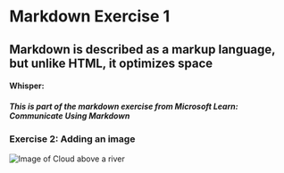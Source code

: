 # Markdown Exercise 1
## Markdown is described as a markup language, but unlike HTML, it optimizes space
#### Whisper:
##### This is part of the markdown exercise from Microsoft Learn: Communicate Using Markdown

### Exercise 2: Adding an image
![Image of Cloud above a river](https://unsplash.com/photos/body-of-water-near-trees-under-blue-sky-during-daytime-oalS6SkZc_s)
